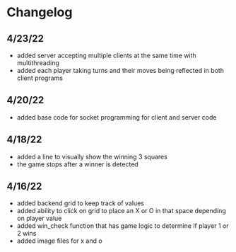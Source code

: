 
# Changelog
## 4/23/22
  * added server accepting multiple clients at the same time with multithreading
  * added each player taking turns and their moves being reflected in both client programs
## 4/20/22
  * added base code for socket programming for client and server code
## 4/18/22
  * added a line to visually show the winning 3 squares
  * the game stops after a winner is detected
## 4/16/22
  * added backend grid to keep track of values
  * added ability to click on grid to place an X or O in that space depending on player value
  * added win_check function that has game logic to determine if player 1 or 2 wins
  * added image files for x and o
